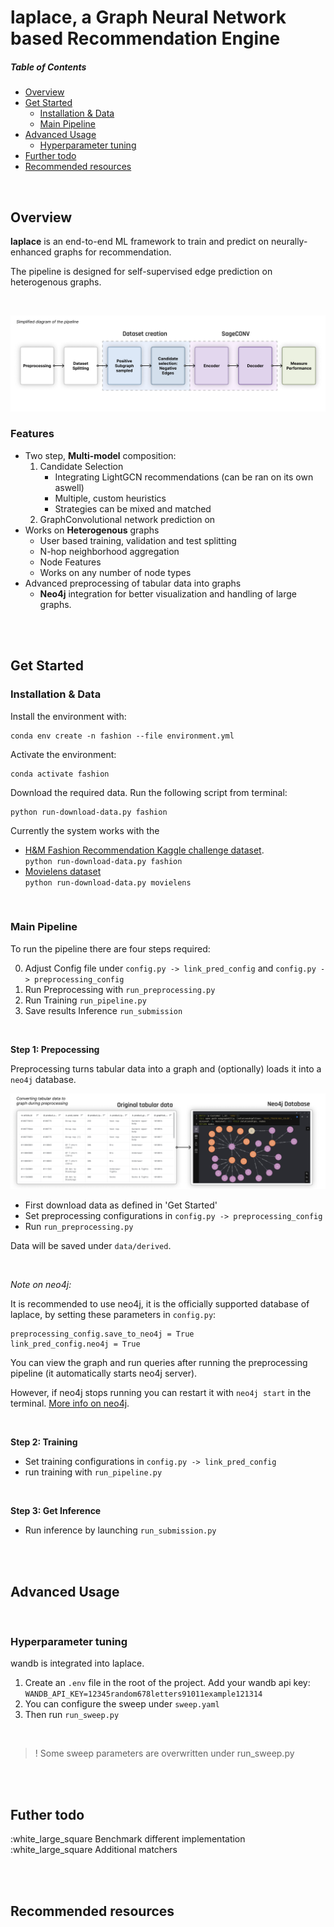 # **laplace**, a Graph Neural Network based Recommendation Engine

##### Table of Contents  
- [Overview](#Overview)  
- [Get Started](#Get_Started) 
  - [Installation & Data](#Installation) 
  - [Main Pipeline](#Main_Pipeline) 
- [Advanced Usage](#Advanced_Usage)  
    - [Hyperparameter tuning](#Hyperparameter_tuning)     
- [Further todo](#Further_todo)  
- [Recommended resources](#Recommended_resources)  

<br>



<a name="Overview"></a>

## Overview

**laplace** is an end-to-end ML framework to train and predict on neurally-enhanced graphs for recommendation. 

The pipeline is designed for self-supervised edge prediction on heterogenous graphs. 

<br>

![Pipeline Overview](/docs/assets/pipeline_overview.png)

### Features

- Two step, **Multi-model** composition:
  1. Candidate Selection
     - Integrating LightGCN recommendations (can be ran on its own aswell)
     - Multiple, custom heuristics
     - Strategies can be mixed and matched
  2. GraphConvolutional network prediction on 
- Works on **Heterogenous** graphs
  - User based training, validation and test splitting
  - N-hop neighborhood aggregation
  - Node Features 
  - Works on any number of node types
- Advanced preprocessing of tabular data into graphs
  - **Neo4j** integration for better visualization and handling of large graphs.




<br>
<br>

<a name="Get_Started"></a>

## Get Started


### Installation & Data
Install the environment with:

    conda env create -n fashion --file environment.yml

Activate the environment:

    conda activate fashion

Download the required data. Run the following script from terminal:

    python run-download-data.py fashion





Currently the system works with the 
- [H&M Fashion Recommendation Kaggle challenge dataset](https://www.kaggle.com/c/h-and-m-personalized-fashion-recommendations). <br> `python run-download-data.py fashion`
- [Movielens dataset](https://grouplens.org/datasets/movielens/) <br> `python run-download-data.py movielens`



<br>

<a name="Main_Pipeline"></a>

### Main Pipeline


To run the pipeline there are four steps required:

0. Adjust Config file under `config.py -> link_pred_config` and `config.py -> preprocessing_config`
1. Run Preprocessing with `run_preprocessing.py`
2. Run Training `run_pipeline.py`
3. Save results Inference `run_submission`

<br>

**Step 1: Prepocessing** 

Preprocessing turns tabular data into a graph and (optionally) loads it into a `neo4j` database.

![preprocessing](docs/assets/preprocessing.png)

- First download data as defined in 'Get Started'
- Set preprocessing configurations in `config.py -> preprocessing_config`
- Run `run_preprocessing.py`

Data will be saved under `data/derived`.

<br>

*Note on neo4j:*

It is recommended to use neo4j, it is the officially supported database of laplace, by setting these parameters in `config.py`:

    preprocessing_config.save_to_neo4j = True 
    link_pred_config.neo4j = True

    
You can view the graph and run queries after running the preprocessing pipeline (it automatically starts neo4j server). 

However, if neo4j stops running you can restart it with `neo4j start` in the terminal. [More info on neo4j](https://neo4j.com/developer/getting-started-resources/).

<br>

**Step 2: Training** 

- Set training configurations in `config.py -> link_pred_config`
- run training with `run_pipeline.py`

<br>

**Step 3: Get Inference** 

- Run inference by launching `run_submission.py`


<br>
<br>

<a name="Advanced_Usage"></a>

## Advanced Usage

<br>

<a name="Hyperparameter_tuning"></a>

### Hyperparameter tuning

wandb is integrated into laplace.

1. Create an `.env` file in the root of the project. Add your wandb api key: `WANDB_API_KEY=12345random678letters91011example121314`
2. You can configure the sweep under `sweep.yaml`
3. Then run `run_sweep.py`

<br>

> ! Some sweep parameters are overwritten under run_sweep.py

<br>
<br>

<a name="Futher_todo"></a>

## Futher todo

:white_large_square Benchmark different implementation
:white_large_square Additional matchers

<br>
<br>

<a name="Recommended_resources"></a>

## Recommended resources




